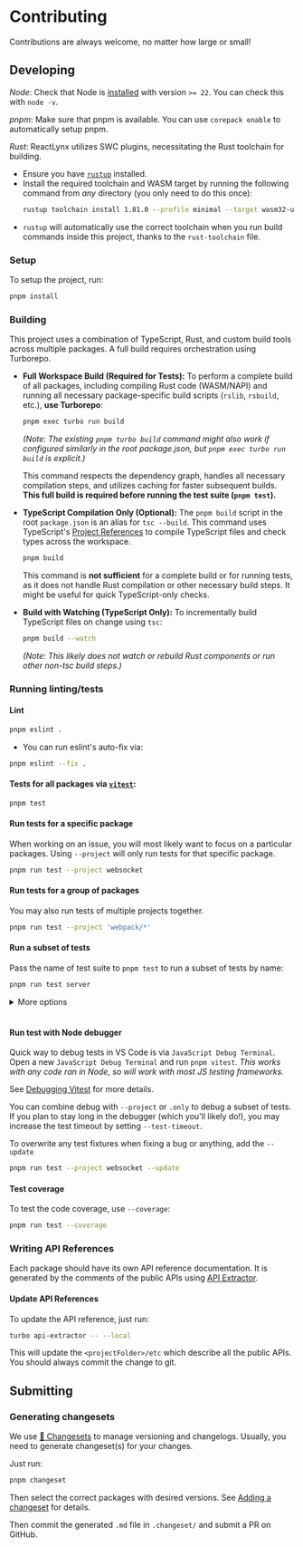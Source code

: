 # Contributing

Contributions are always welcome, no matter how large or small!

## Developing

_Node_: Check that Node is [installed](https://nodejs.org/en/download/) with version `>= 22`. You can check this with `node -v`.

_pnpm_: Make sure that pnpm is available. You can use `corepack enable` to automatically setup pnpm.

_Rust_: ReactLynx utilizes SWC plugins, necessitating the Rust toolchain for building.

- Ensure you have [`rustup`](https://rustup.rs/) installed.
- Install the required toolchain and WASM target by running the following command from _any_ directory (you only need to do this once):
  ```sh
  rustup toolchain install 1.81.0 --profile minimal --target wasm32-unknown-unknown
  ```
- `rustup` will automatically use the correct toolchain when you run build commands inside this project, thanks to the `rust-toolchain` file.

### Setup

To setup the project, run:

```sh
pnpm install
```

### Building

This project uses a combination of TypeScript, Rust, and custom build tools across multiple packages. A full build requires orchestration using Turborepo.

- **Full Workspace Build (Required for Tests):**
  To perform a complete build of all packages, including compiling Rust code (WASM/NAPI) and running all necessary package-specific build scripts (`rslib`, `rsbuild`, etc.), **use Turborepo**:

  ```sh
  pnpm exec turbo run build
  ```
  _(Note: The existing `pnpm turbo build` command might also work if configured similarly in the root package.json, but `pnpm exec turbo run build` is explicit.)_

  This command respects the dependency graph, handles all necessary compilation steps, and utilizes caching for faster subsequent builds. **This full build is required before running the test suite (`pnpm test`).**

- **TypeScript Compilation Only (Optional):**
  The `pnpm build` script in the root `package.json` is an alias for `tsc --build`. This command uses TypeScript's [Project References](https://www.typescriptlang.org/docs/handbook/project-references.html#handbook-content) to compile TypeScript files and check types across the workspace.

  ```sh
  pnpm build
  ```
  This command is **not sufficient** for a complete build or for running tests, as it does not handle Rust compilation or other necessary build steps. It might be useful for quick TypeScript-only checks.

- **Build with Watching (TypeScript Only):**
  To incrementally build TypeScript files on change using `tsc`:
  ```sh
  pnpm build --watch
  ```
  _(Note: This likely does not watch or rebuild Rust components or run other non-tsc build steps.)_

### Running linting/tests

#### Lint

```sh
pnpm eslint .
```

- You can run eslint's auto-fix via:

```sh
pnpm eslint --fix .
```

#### Tests for all packages via [`vitest`](https://vitest.dev/):

```sh
pnpm test
```

#### Run tests for a specific package

When working on an issue, you will most likely want to focus on a particular packages. Using `--project` will only run tests for that specific package.

```sh
pnpm run test --project websocket
```

#### Run tests for a group of packages

You may also run tests of multiple projects together.

```sh
pnpm run test --project 'webpack/*'
```

#### Run a subset of tests

Pass the name of test suite to `pnpm test` to run a subset of tests by name:

```sh
pnpm run test server
```

<details>
  <summary>More options</summary>
  You can also use <code>describe.only</code> or <code>test.only</code> to select suites and tests.

```diff
-  test('run with webpack-dev-server', async () => {
+  test.only('run with webpack-dev-server', async () => {
```

</details>
<br>

#### Run test with Node debugger

Quick way to debug tests in VS Code is via `JavaScript Debug Terminal`.
Open a new `JavaScript Debug Terminal` and run `pnpm vitest`.
_This works with any code ran in Node, so will work with most JS testing frameworks._

See [Debugging Vitest](https://vitest.dev/guide/debugging.html) for more details.

You can combine debug with `--project` or `.only` to debug a subset of tests. If you plan to stay long in the debugger (which you'll likely do!), you may increase the test timeout by setting `--test-timeout`.

To overwrite any test fixtures when fixing a bug or anything, add the `--update`

```sh
pnpm run test --project websocket --update
```

#### Test coverage

To test the code coverage, use `--coverage`:

```sh
pnpm run test --coverage
```

### Writing API References

Each package should have its own API reference documentation.
It is generated by the comments of the public APIs using [API Extractor].

#### Update API References

To update the API reference, just run:

```bash
turbo api-extractor -- --local
```

This will update the `<projectFolder>/etc` which describe all the public APIs.
You should always commit the change to git.

## Submitting

### Generating changesets

We use [🦋 Changesets](https://github.com/changesets/changesets?tab=readme-ov-file) to manage versioning and changelogs.
Usually, you need to generate changeset(s) for your changes.

Just run:

```sh
pnpm changeset
```

Then select the correct packages with desired versions.
See [Adding a changeset](https://github.com/changesets/changesets/blob/main/docs/adding-a-changeset.md) for details.

Then commit the generated `.md` file in `.changeset/` and submit a PR on GitHub.

[API Extractor]: https://api-extractor.com/
[`turborepo`]: https://turbo.build/repo
